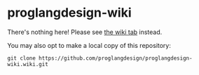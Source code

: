 # proglangdesign-wiki

There's nothing here! Please see [the wiki tab](https://github.com/proglangdesign/proglangdesign-wiki/wiki) instead.

You may also opt to make a local copy of this repository:

    git clone https://github.com/proglangdesign/proglangdesign-wiki.wiki.git
